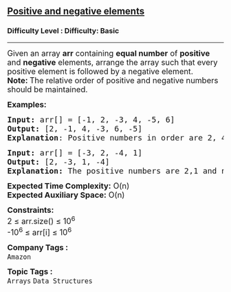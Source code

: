 <h2><a href="https://www.geeksforgeeks.org/problems/positive-and-negative-elements4613/1?page=1&category=Arrays&company=Amazon&difficulty=Basic&sortBy=submissions">Positive and negative elements</a></h2><h3>Difficulty Level : Difficulty: Basic</h3><hr><div class="problems_problem_content__Xm_eO"><p><span style="font-size: 18px;">Given an array <strong>arr</strong>&nbsp;containing <strong>equal number</strong> of <strong>positive</strong> and <strong>negative</strong> elements, arrange the array such that every positive element is followed by a negative element.<br><strong>Note:</strong><strong>&nbsp;</strong>The relative order of positive and negative numbers should be maintained.</span></p>
<p><span style="font-size: 18px;"><strong>Examples:</strong></span></p>
<pre><span style="font-size: 18px;"><strong>Input: </strong>arr[] = [-1, 2, -3, 4, -5, 6]
<strong>Output:</strong> [2, -1, 4, -3, 6, -5]
<strong>Explanation</strong>: Positive numbers in order are 2, 4 and 6. Negative numbers in order are -1, -3 and -5. So the arrangement we get is 2, -1, 4, -3, 6 and -5.</span>
</pre>
<pre><span style="font-size: 18px;"><strong>Input: </strong>arr[] = [-3, 2, -4, 1]
<strong>Output:</strong> [2, -3, 1, -4] <br><strong>Explanation: </strong>The positive numbers are 2,1 and negative numbers are -3, -4  </span></pre>
<p><span style="font-size: 18px;"><strong>Expected Time Complexity:</strong> O(n)<br><strong>Expected Auxiliary Space:</strong> O(n)</span></p>
<p><span style="font-size: 18px;"><strong>Constraints:</strong><br>2 ≤ arr.size() ≤ 10<sup>6</sup><br>-10<sup>6</sup> ≤ arr[i] ≤ 10<sup>6</sup><br></span></p></div><p><span style=font-size:18px><strong>Company Tags : </strong><br><code>Amazon</code>&nbsp;<br><p><span style=font-size:18px><strong>Topic Tags : </strong><br><code>Arrays</code>&nbsp;<code>Data Structures</code>&nbsp;